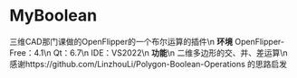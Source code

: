 # MyBoolean
三维CAD那门课做的OpenFlipper的一个布尔运算的插件\n
**环境**
OpenFlipper-Free：4.1\n
Qt：6.7\n
IDE：VS2022\n
**功能**\n
二维多边形的交、并、差运算\n
感谢https://github.com/LinzhouLi/Polygon-Boolean-Operations 的思路启发
